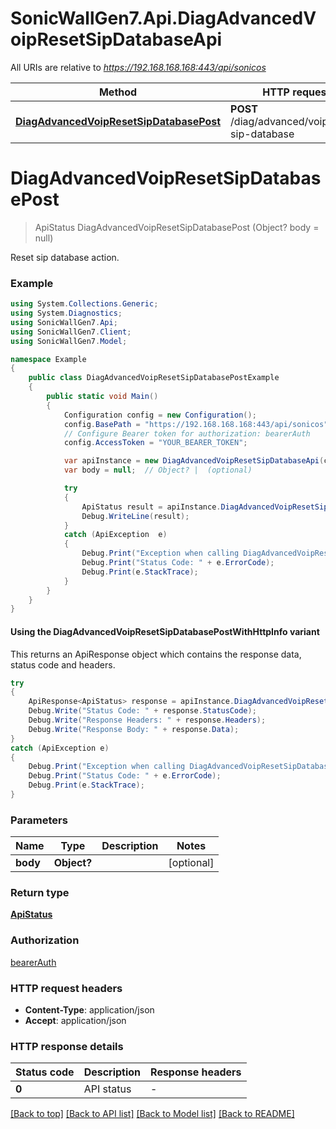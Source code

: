 # SonicWallGen7.Api.DiagAdvancedVoipResetSipDatabaseApi

All URIs are relative to *https://192.168.168.168:443/api/sonicos*

| Method | HTTP request | Description |
|--------|--------------|-------------|
| [**DiagAdvancedVoipResetSipDatabasePost**](DiagAdvancedVoipResetSipDatabaseApi.md#diagadvancedvoipresetsipdatabasepost) | **POST** /diag/advanced/voip/reset-sip-database |  |

<a id="diagadvancedvoipresetsipdatabasepost"></a>
# **DiagAdvancedVoipResetSipDatabasePost**
> ApiStatus DiagAdvancedVoipResetSipDatabasePost (Object? body = null)



Reset sip database action.

### Example
```csharp
using System.Collections.Generic;
using System.Diagnostics;
using SonicWallGen7.Api;
using SonicWallGen7.Client;
using SonicWallGen7.Model;

namespace Example
{
    public class DiagAdvancedVoipResetSipDatabasePostExample
    {
        public static void Main()
        {
            Configuration config = new Configuration();
            config.BasePath = "https://192.168.168.168:443/api/sonicos";
            // Configure Bearer token for authorization: bearerAuth
            config.AccessToken = "YOUR_BEARER_TOKEN";

            var apiInstance = new DiagAdvancedVoipResetSipDatabaseApi(config);
            var body = null;  // Object? |  (optional) 

            try
            {
                ApiStatus result = apiInstance.DiagAdvancedVoipResetSipDatabasePost(body);
                Debug.WriteLine(result);
            }
            catch (ApiException  e)
            {
                Debug.Print("Exception when calling DiagAdvancedVoipResetSipDatabaseApi.DiagAdvancedVoipResetSipDatabasePost: " + e.Message);
                Debug.Print("Status Code: " + e.ErrorCode);
                Debug.Print(e.StackTrace);
            }
        }
    }
}
```

#### Using the DiagAdvancedVoipResetSipDatabasePostWithHttpInfo variant
This returns an ApiResponse object which contains the response data, status code and headers.

```csharp
try
{
    ApiResponse<ApiStatus> response = apiInstance.DiagAdvancedVoipResetSipDatabasePostWithHttpInfo(body);
    Debug.Write("Status Code: " + response.StatusCode);
    Debug.Write("Response Headers: " + response.Headers);
    Debug.Write("Response Body: " + response.Data);
}
catch (ApiException e)
{
    Debug.Print("Exception when calling DiagAdvancedVoipResetSipDatabaseApi.DiagAdvancedVoipResetSipDatabasePostWithHttpInfo: " + e.Message);
    Debug.Print("Status Code: " + e.ErrorCode);
    Debug.Print(e.StackTrace);
}
```

### Parameters

| Name | Type | Description | Notes |
|------|------|-------------|-------|
| **body** | **Object?** |  | [optional]  |

### Return type

[**ApiStatus**](ApiStatus.md)

### Authorization

[bearerAuth](../README.md#bearerAuth)

### HTTP request headers

 - **Content-Type**: application/json
 - **Accept**: application/json


### HTTP response details
| Status code | Description | Response headers |
|-------------|-------------|------------------|
| **0** | API status |  -  |

[[Back to top]](#) [[Back to API list]](../README.md#documentation-for-api-endpoints) [[Back to Model list]](../README.md#documentation-for-models) [[Back to README]](../README.md)

